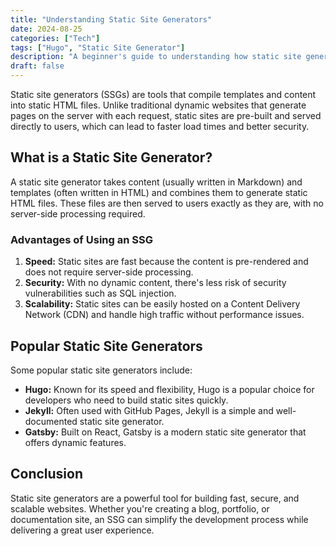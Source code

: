 ```yaml
---
title: "Understanding Static Site Generators"
date: 2024-08-25
categories: ["Tech"]
tags: ["Hugo", "Static Site Generator"]
description: "A beginner's guide to understanding how static site generators work and why they are useful."
draft: false
---
```


Static site generators (SSGs) are tools that compile templates and content into static HTML files. Unlike traditional dynamic websites that generate pages on the server with each request, static sites are pre-built and served directly to users, which can lead to faster load times and better security.

## What is a Static Site Generator?

A static site generator takes content (usually written in Markdown) and templates (often written in HTML) and combines them to generate static HTML files. These files are then served to users exactly as they are, with no server-side processing required.

### Advantages of Using an SSG

1. **Speed:** Static sites are fast because the content is pre-rendered and does not require server-side processing.
2. **Security:** With no dynamic content, there's less risk of security vulnerabilities such as SQL injection.
3. **Scalability:** Static sites can be easily hosted on a Content Delivery Network (CDN) and handle high traffic without performance issues.

## Popular Static Site Generators

Some popular static site generators include:

- **Hugo:** Known for its speed and flexibility, Hugo is a popular choice for developers who need to build static sites quickly.
- **Jekyll:** Often used with GitHub Pages, Jekyll is a simple and well-documented static site generator.
- **Gatsby:** Built on React, Gatsby is a modern static site generator that offers dynamic features.

## Conclusion

Static site generators are a powerful tool for building fast, secure, and scalable websites. Whether you're creating a blog, portfolio, or documentation site, an SSG can simplify the development process while delivering a great user experience.

